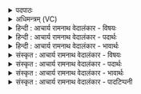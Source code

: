 <details><summary>पदपाठः</summary>

अ꣡सा꣢꣯वि। सो꣡मः꣢꣯। इ꣣न्द्र। ते। श꣡वि꣢꣯ष्ठ। धृ꣣ष्णो। आ꣢। ग꣣हि। आ꣢। त्वा꣣। पृणक्तु। इन्द्रिय꣢म्। र꣡जः꣢꣯। सू꣡र्यः꣢꣯। न। र꣣श्मि꣡भिः꣢। ३४७।
</details>

<details><summary>अधिमन्त्रम् (VC)</summary>

- इन्द्रः
- गोतमो राहूगणः
- अनुष्टुप्
- गान्धारः
- ऐन्द्रं काण्डम्
</details>

<details><summary>हिन्दी : आचार्य रामनाथ वेदालंकार - विषयः</summary>

अगले मन्त्र में इन्द्र को सोमपान के लिए पुकारा गया है।
</details>

<details><summary>हिन्दी : आचार्य रामनाथ वेदालंकार - पदार्थः</summary>

पदार्थान्वयभाषाः -  प्रथम—जीवात्मा के पक्ष में। हे (इन्द्र) मेरे अन्तरात्मन् ! (ते) तेरे लिए (सोमः) ज्ञान, उत्साह आदि का रस (असावि) मेरे द्वारा अभिषुत किया गया है। हे (शविष्ठ) बलिष्ठ, (धृष्णो) कामादि शत्रुओं को परास्त करनेवाले ! (आ गहि) तू रसपान के लिए आ, अर्थात् अभिमुख हो। (इन्द्रियम्) ज्ञान की साधन-भूत मेरी मन, चक्षु आदि इन्द्रिय (रश्मिभिः) ज्ञान-प्रकाशों से (त्वा) तुझे (आ पृणक्तु) भरपूर करें, (सूर्यः) सूर्य (न) जैसे (रश्मिभिः) अपनी किरणों से (रजः) पृथिवी, अन्तरिक्ष आदि लोक को भरपूर करता है ॥ अथवा, सोम से योगदर्शन १।४७ में प्रोक्त अध्यात्मप्रसाद अभिप्रेत है। इन्द्रिय से अभीष्ट है अध्यात्मप्रसाद में उत्पन्न, योग० १।४८ में प्रोक्त ऋतम्भरा प्रज्ञा। वह प्रज्ञा तुझ आत्मा को रश्मियों अर्थात् निर्बीजसमाधि के प्रकाशों से पूर्ण करे, यह आशय ग्रहण करना चाहिए ॥ द्वितीय—सेनाध्यक्ष आदि वीर मनुष्य के पक्ष में। हे (इन्द्र) वीर नरपुंगव सेनाध्यक्ष ! (ते) तेरे लिए अर्थात् तेरे पीने के लिए, हम प्रजाजनों ने (सोमः) सोम आदि ओषधियों का रस (असावि) निचोड़ा है। उसके पानार्थ, हे (शविष्ठ) बलिष्ठ, (धृष्णो) शत्रुधर्षक वीर ! तू (आ गहि) आ। (इन्द्रियम्) मनरूप आन्तरिक इन्द्रिय (त्वा) तुझे (रश्मिभिः) उत्साह की किरणों से (पृणक्तु) भर देवे, जैसे सूर्य अपनी किरणों से भूमण्डल आदि को भर देता है, इत्यादि शेष पूर्ववत् अर्थ जानना चाहिए ॥६॥ इस मन्त्र में श्लेष और उपमा अलङ्कार हैं ॥६॥
</details>

<details><summary>हिन्दी : आचार्य रामनाथ वेदालंकार - भावार्थः</summary>

भावार्थभाषाः -  सबको चाहिए कि अपने आत्मा को उद्बोधन देकर ज्ञान, कर्म, योगसिद्धि आदि का संचय करें। इसी प्रकार राष्ट्र के कर्णधार सेनापति आदि वीरता का संचय करके राष्ट्र की रक्षा करें ॥६॥
</details>

<details><summary>संस्कृत : आचार्य रामनाथ वेदालंकार - विषयः</summary>

अथेन्द्रं सोमपानायाह्वयति।
</details>

<details><summary>संस्कृत : आचार्य रामनाथ वेदालंकार - पदार्थः</summary>

पदार्थान्वयभाषाः -  प्रथमः—जीवात्मपरः। हे (इन्द्र) मदीय अन्तरात्मन् ! (ते) तुभ्यम् (सोमः) ज्ञानोत्साहादिरसः (असावि) मया अभिषूयते। हे (शविष्ठ२) बलिष्ठ (धृष्णो) कामादिरिपूणां प्रसहनशील ! (आ गहि) त्वम् रसपानाय आगच्छ, अभिमुखो भवेत्यर्थः। (इन्द्रियम्) ज्ञानसाधनं मदीयं मनश्चक्षुरादिकम् (रश्मिभिः) ज्ञानप्रकाशैः (त्वा) त्वाम् (आ पृणक्तु३) आ पूरयतु। पृची सम्पकार्थे पठितः, आङ्पूर्वोऽत्र पूरणे वर्तते। (सूर्यः) आदित्यः (न) यथा (रश्मिभिः) स्वदीधितिभिः (रजः) पृथिव्यन्तरिक्षादिकं लोकम्। लोका रजांस्युच्यन्ते। निरु० ४।१९। आपृणक्ति आपूरयति ॥ यद्वा, सोमः अध्यात्मप्रसादप्रवाहः, निर्विचारवैशारद्येऽध्यात्मप्रसादः योग० १।४७ इति योगदर्शनोक्तः। (इन्द्रियम्) अध्यात्मप्रसादे समुत्पन्ना ऋतम्भरा प्रज्ञा, ‘ऋतम्भरा तत्र प्रज्ञा’ योग० १।४८ इत्युक्तेः। सा प्रज्ञा (इन्द्रम्) आत्मानं त्वाम् (रश्मिभिः) निर्बीजसमाधिप्रकाशैः (आ पृणक्तु) पूरयतु, इत्यर्थोऽध्यवसेयः ॥ अथ द्वितीयः—सेनाध्यक्षादिवीरजनपक्षे। हे (इन्द्र) वीर नरपुंगव सेनाध्यक्ष ! (ते) तुभ्यम्, तव पानायेत्यर्थः, अस्माभिः प्रजाजनैः (सोमः) सोमाद्योषधिरसः (असावि) अभिषुतोऽस्ति, तस्य पानाय हे (शविष्ठ) बलिष्ठ, (धृष्णो) शत्रुधर्षक वीर ! त्वम् (आगहि) आयाहि। (इन्द्रियम्) मनोरूपम् (त्वा) त्वाम् (रश्मिभिः) उत्साहकिरणैः (पृणक्तु) पूरयतु, यथा सूर्यः स्वकिरणैः भूमण्डलादिकं पूरयतीति। शिष्टं पूर्ववत् ॥६॥४ अत्रोपमालङ्कारः श्लेषश्च ॥६॥
</details>

<details><summary>संस्कृत : आचार्य रामनाथ वेदालंकार - भावार्थः</summary>

भावार्थभाषाः -  सर्वैः स्वात्मानमुद्बोध्य ज्ञानकर्मयोगसिद्ध्यादिसञ्चयः कार्यः। तथैव राष्ट्रस्य कर्णधारैः सेनापत्यादिभिर्वीरतां सञ्चित्य राष्ट्ररक्षा विधेया ॥६॥५
</details>

<details><summary>संस्कृत : आचार्य रामनाथ वेदालंकार - पादटिप्पनी</summary>

टिप्पणी:   १. ऋ० १।८४।१, साम० १०२८। २. (शविष्ठ) बहु शवो बलं विद्यते यस्य स शवस्वान्, सोऽतिशयितः तत्सम्बुद्धौ। अत्र शवश्शब्दाद् भूम्न्यर्थे मतुप्, तत इष्ठन्। ‘विन्मतोर्लुक्। अ० ५।३।६५’ इति मतुपो लुक्, ‘टेः’ अ० ६।४।१५५ अनेन टिलोपः। इति य० ६।३७ भाष्ये द०। ३. पृणिः पूरणार्थः। आपूरयतु त्वामित्यर्थः—इति वि०। भरतसायणयोरपि तदेव सम्मतम्। ४. (सोमः) उत्तमोऽनेकविधरोगनाशक ओषधिरसः। (पृणक्तु) सम्पर्कं करोतु। (इन्द्रियम्) मनः। इति मन्त्रस्यास्य ऋग्भाष्ये द०। ५. ऋग्भाष्ये दयानन्दर्षिर्मन्त्रमेतम् सेनाध्यक्षपक्षे व्याख्यातवान्।
</details>